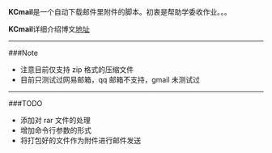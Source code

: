 **KCmail**是一个自动下载邮件里附件的脚本。初衷是帮助学委收作业。。。

**KCmail**详细介绍博文[地址][addr]

---

###Note

* 注意目前仅支持 zip 格式的压缩文件
* 目前只测试过网易邮箱，qq 邮箱不支持，gmail 未测试过

---
###TODO
* 添加对 rar 文件的处理
* 增加命令行参数的形式
* 将打包好的文件作为附件进行邮件发送




[addr]: http://cbsheng.github.io/2014/12/22/-python-%E4%BD%BF%E7%94%A8imaplib%E5%AE%8C%E6%88%90%E8%87%AA%E5%8A%A8%E4%B8%8B%E8%BD%BD%E5%92%8C%E6%89%93%E5%8C%85%E9%82%AE%E4%BB%B6%E9%99%84%E4%BB%B6/